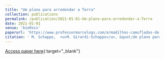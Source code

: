 ```yaml
---
title: "Um plano para arredondar a Terra"
collection: publications
permalink: /publication/2021-01-01-Um-plano-para-arredondar-a-Terra
date: 2021-01-01
venue: 'bioRxiv'
paperurl: 'https://www.professormarcelogs.com/armadilhas-camufladas-de-ciencia'
citation: ' M. Schappo,  <u>M. Girardi-Schappo</u>, &quot;Um plano para arredondar a Terra.&quot; bioRxiv, 2021.'
---
```

[Access paper here](https://www.professormarcelogs.com/armadilhas-camufladas-de-ciencia){:target="_blank"}
